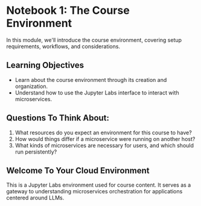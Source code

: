 # Notebook 1: The Course Environment

In this module, we'll introduce the course environment, covering setup requirements, workflows, and considerations.

## Learning Objectives
- Learn about the course environment through its creation and organization.
- Understand how to use the Jupyter Labs interface to interact with microservices.

## Questions To Think About:
1. What resources do you expect an environment for this course to have?
2. How would things differ if a microservice were running on another host?
3. What kinds of microservices are necessary for users, and which should run persistently?

## Welcome To Your Cloud Environment
This is a Jupyter Labs environment used for course content. It serves as a gateway to understanding microservices orchestration for applications centered around LLMs.
